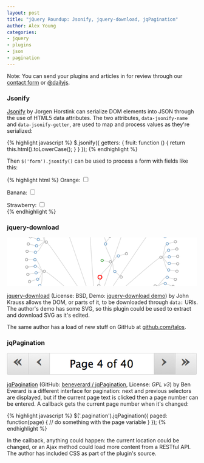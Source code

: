 ```yaml
---
layout: post
title: "jQuery Roundup: Jsonify, jquery-download, jqPagination"
author: Alex Young
categories: 
- jquery
- plugins
- json
- pagination
---
```


<div class="intro">
Note: You can send your plugins and articles in for review through our <a href="/contact.html">contact form</a> or <a href="http://twitter.com/dailyjs">@dailyjs</a>.
</div>

### Jsonify

[Jsonify](https://github.com/jorgenhorstink/jsonify) by Jorgen Horstink can serialize DOM elements into JSON through the use of HTML5 data attributes.  The two attributes, `data-jsonify-name` and `data-jsonify-getter`, are used to map and process values as they're serialized:

{% highlight javascript %}
$.jsonify({
  getters: {
    fruit: function () {
      return this.html().toLowerCase();
    }
  }
});
{% endhighlight %}

Then `$('form').jsonify()` can be used to process a form with fields like this:

{% highlight html %}
<span data-jsonify-name="food.fruit[0].name" data-jsonify-getter="fruit">Orange</span>:
<input type="checkbox" data-jsonify-name="food.fruit[0].value" value="yes"><br>

<span data-jsonify-name="food.fruit[1].name" data-jsonify-getter="fruit">Banana</span>:
<input type="checkbox" data-jsonify-name="food.fruit[1].value" value="yes"><br>

<span data-jsonify-name="food.fruit[2].name" data-jsonify-getter="fruit">Strawberry</span>:
<input type="checkbox" data-jsonify-name="food.fruit[2].value" value="yes"><br>
{% endhighlight %}

### jquery-download

![jquery-download demo](/images/posts/jquery-download.png)

[jquery-download](https://github.com/talos/jquery-download) (License: BSD, Demo: [jquery-download demo](http://talos.github.com/jquery-download/demo.html)) by John Krauss allows the DOM, or parts of it, to be downloaded through `data:` URIs.  The author's demo has some SVG, so this plugin could be used to extract and download SVG as it's edited.

The same author has a load of new stuff on GitHub at [github.com/talos](https://github.com/talos).

### jqPagination

![jqPagination screenshot](/images/posts/jqpagination.png)

[jqPagination](http://beneverard.github.com/jqPagination/) (GitHub: [beneverard / jqPagination](https://github.com/beneverard/jqPagination), License: _GPL v3_) by Ben Everard is a different interface for pagination: next and previous selectors are displayed, but if the current page text is clicked then a page number can be entered.  A callback gets the current page number when it's changed:

{% highlight javascript %}
$('.pagination').jqPagination({
  paged: function(page) {
    // do something with the page variable
  }
});
{% endhighlight %}

In the callback, anything could happen: the current location could be changed, or an Ajax method could load more content from a RESTful API.  The author has included CSS as part of the plugin's source.


